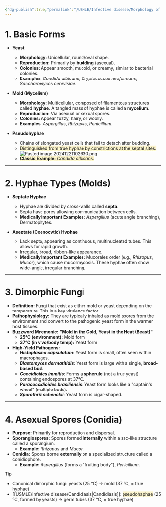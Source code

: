 ```yaml
---
{"dg-publish":true,"permalink":"/USMLE/Infective disease/Morphology of fungi/"}
---
```


# 1. Basic Forms

*   **Yeast**
    *   **Morphology:** Unicellular, round/oval shape.
    *   **Reproduction:** Primarily by **budding** (asexual).
    *   **Colonies:** Appear smooth, mucoid, or creamy, similar to bacterial colonies.
    *   **Examples:** *Candida albicans*, *Cryptococcus neoformans*, *Saccharomyces cerevisiae*.

*   **Mold (Mycelium)**
    *   **Morphology:** Multicellular, composed of filamentous structures called **hyphae**. A tangled mass of hyphae is called a **mycelium**.
    *   **Reproduction:** Via asexual or sexual spores.
    *   **Colonies:** Appear fuzzy, hairy, or woolly.
    *   **Examples:** *Aspergillus*, *Rhizopus*, *Penicillium*.

*   **Pseudohyphae**
    *   Chains of elongated yeast cells that fail to detach after budding.
    *   <span style="background:rgba(240, 200, 0, 0.2)">Distinguished from true hyphae by constrictions at the septal sites.</span>![Pasted image 20241221102630.png](/img/user/appendix/Pasted%20image%2020241221102630.png)
    *   <span style="background:rgba(240, 200, 0, 0.2)">**Classic Example:** *Candida albicans*.</span>

---
# 2. Hyphae Types (Molds)

*   **Septate Hyphae**
    *   Hyphae are divided by cross-walls called **septa**.
    *   Septa have pores allowing communication between cells.
    *   **Medically Important Examples:** *Aspergillus* (acute angle branching), Dermatophytes.

*   **Aseptate (Coenocytic) Hyphae**
    *   Lack septa, appearing as continuous, multinucleated tubes. This allows for rapid growth.
    *   Irregular, broad, ribbon-like appearance.
    *   **Medically Important Examples:** Mucorales order (e.g., *Rhizopus*, *Mucor*), which cause mucormycosis. These hyphae often show wide-angle, irregular branching.

---
# 3. Dimorphic Fungi
*   **Definition:** Fungi that exist as either mold or yeast depending on the temperature. This is a key virulence factor.
*   **Pathophysiology:** They are typically inhaled as mold spores from the environment and convert to the pathogenic yeast form in the warmer host tissues.
*   **Buzzword Mnemonic:** **"Mold in the Cold, Yeast in the Heat (Beast)"**
    *   **25°C (environment):** Mold form
    *   **37°C (in vivo/body temp):** Yeast form
*   **High-Yield Pathogens:**
    *   ***Histoplasma capsulatum***: Yeast form is small, often seen within macrophages.
    *   ***Blastomyces dermatitidis***: Yeast form is large with a single, **broad-based bud**.
    *   ***Coccidioides immitis***: Forms a **spherule** (not a true yeast) containing endospores at 37°C.
    *   ***Paracoccidioides brasiliensis***: Yeast form looks like a "captain's wheel" (multiple buds).
    *   ***Sporothrix schenckii***: Yeast form is cigar-shaped.

---
# 4. Asexual Spores (Conidia)
*   **Purpose:** Primarily for reproduction and dispersal.
*   **Sporangiospores:** Spores formed **internally** within a sac-like structure called a sporangium.
    *   **Example:** *Rhizopus* and *Mucor*.
*   **Conidia:** Spores borne **externally** on a specialized structure called a conidiophore.
    *   **Example:** *Aspergillus* (forms a "fruiting body"), *Penicillium*.

>[!tip] 
>- Canonical dimorphic fungi: yeasts (25 ℃) → mold (37 °C, = true hyphae)
>- [[USMLE/Infective disease/Candidiasis\|Candidiasis]]: <span style="background:rgba(240, 200, 0, 0.2)">pseudohaphae</span> (25 ℃, formed by yeasts) → germ tubes (37 °C, = true hyphae)
